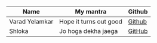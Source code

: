 | Name           | My mantra             | Github                                       |
| -------------- | --------------------- | -------------------------------------------- |
| Varad Yelamkar | Hope it turns out good | [Github](https://github.com/BubbleeTea)     |
|Shloka          | Jo hoga dekha jaega   | [GitHub](https://github.com/chicken-biryani) |

